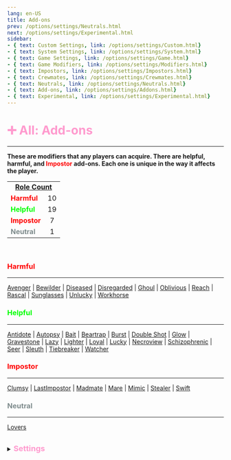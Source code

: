 ```yaml
---
lang: en-US
title: Add-ons
prev: /options/settings/Neutrals.html
next: /options/settings/Experimental.html
sidebar: 
- { text: Custom Settings, link: /options/settings/Custom.html}
- { text: System Settings, link: /options/settings/System.html}
- { text: Game Settings, link: /options/settings/Game.html}
- { text: Game Modifiers, link: /options/settings/Modifiers.html}
- { text: Impostors, link: /options/settings/Impostors.html}
- { text: Crewmates, link: /options/settings/Crewmates.html} 
- { text: Neutrals, link: /options/settings/Neutrals.html}
- { text: Add-ons, link: /options/settings/Addons.html}
- { text: Experimental, link: /options/settings/Experimental.html}
---
```


# <font color="#ff9ace">➕ <b>All: Add-ons</b></font> <Badge text="Total: 37" type="tip" vertical="middle"/>
---

<b>These are modifiers that any players can acquire. There are helpful, harmful, and <font color=red>Impostor</font> add-ons. Each one is unique in the way it affects the player.</b>

<table>
<tr >
<td colspan="2" align="center"><b><u>Role Count</u></b></td>
</tr>

<tr>
<td><font color=red><b>Harmful</b></font></td>
<td align="center">10</td>
</tr>

<tr>
<td><font color=#00ff00><b>Helpful</b></font></td>
<td align="center">19</td>
</tr>

<tr>
<td><font color=red><b>Impostor</b></font></td>
<td align="center">7</td>
</tr>
<tr>
<td><font color=#7f8c8d><b>Neutral</b></font></td>
<td align="center">1</td>
</tr>
</table>
<br>

### <font color=#ff0000><b>Harmful</b></font>
---
[Avenger](/options/Addons/Harmful/Avenger.html) | [Bewilder](/options/Addons/Harmful/Bewilder.html) | [Diseased](/options/Addons/Harmful/Diseased.html) | [Disregarded](/options/Addons/Harmful/Disregarded.html) | [Ghoul](/options/Addons/Harmful/Ghoul.html) | [Oblivious](/options/Addons/Harmful/Oblivious.html) | [Reach](/options/Addons/Helpful/Reach.html) | [Rascal](/options/Addons/Harmful/Rascal.html) | [Sunglasses](/options/Addons/Harmful/sunglasses.html) | [Unlucky](/options/Addons/Harmful/Unlucky.html) | [Workhorse](/options/Addons/Harmful/Workhorse.html)
<br>

### <font color=#00ff00><b>Helpful</b></font>
---
[Antidote](/options/Addons/Helpful/Antidote.html) | [Autopsy](/options/Addons/Helpful/Autopsy.html) | [Bait](/options/Addons/Helpful/Bait.html) | [Beartrap](/options/Addons/Helpful/Beartrap.html) | [Burst](/options/Addons/Helpful/Burst.html) | [Double Shot](/options/Addons/Helpful/DoubleShot.html) | [Glow](/options/Addons/Helpful/Glow.html) | [Gravestone](/options/Addons/Helpful/Gravestone.html) | [Lazy](/options/Addons/Helpful/Lazy.html) | [Lighter](/options/Addons/Helpful/Lighter.html) | [Loyal](/options/Addons/Helpful/Loyal.html) | [Lucky](/options/Addons/Helpful/Lucky.html) | [Necroview](/options/Addons/Helpful/Necroview.html) | [Schizophrenic](/options/Addons/Helpful/Schizophrenic.html) | [Seer](/options/Addons/Helpful/Seer.html) | [Sleuth](/options/Addons/Helpful/Sleuth.html) | [Tiebreaker](/options/Addons/Helpful/Tiebreaker.html) | [Watcher](/options/Addons/Helpful/Watcher.html)
<br>

### <font color=red><b>Impostor</b></font>
---
[Clumsy](/options/Addons/Impostor/Clumsy.html) | [LastImpostor](/options/Addons/Impostor/LastImpostor.html) | [Madmate](/options/Addons/Impostor/Madmate.html) | [Mare](/options/Addons/Impostor/Mare.html) | [Mimic](/options/Addons/Impostor/Mimic.html) | [Stealer](/options/Addons/Impostor/Stealer.html) | [Swift](/options/Addons/Impostor/Swift.html)
<br>

### <font color=#7f8c8d><b>Neutral</b></font>
---
[Lovers](/options/Addons/Neutral/Lovers.html)

<br>

<details>
<summary><font color=#ff9ace size='4em'><b>Settings</b></font></summary>
<br>
Below are settings to make the game more balanced based on your lobby's style of gameplay:

* Display Add-Ons next to the role name
  * <font color=green>ON</font>: Add-Ons will be displayed next to players' Roles
  * <font color=red>OFF</font>: Add-Ons will not be displayed next to players' Roles
* Players can have multiple Add-Ons
  * <font color=green>ON</font>: Players can have more than one Add-On (up to 15)
  * <font color=red>OFF</font>: Add-Ons will be handed out as they normally would
* Add Brackets To Add-Ons
  * <font color=green>ON</font>: Brackets will appear around a players’ Add-Ons for a cleaner look
  * <font color=red>OFF</font>: Add-Ons will be displayed as they normally would
</details>